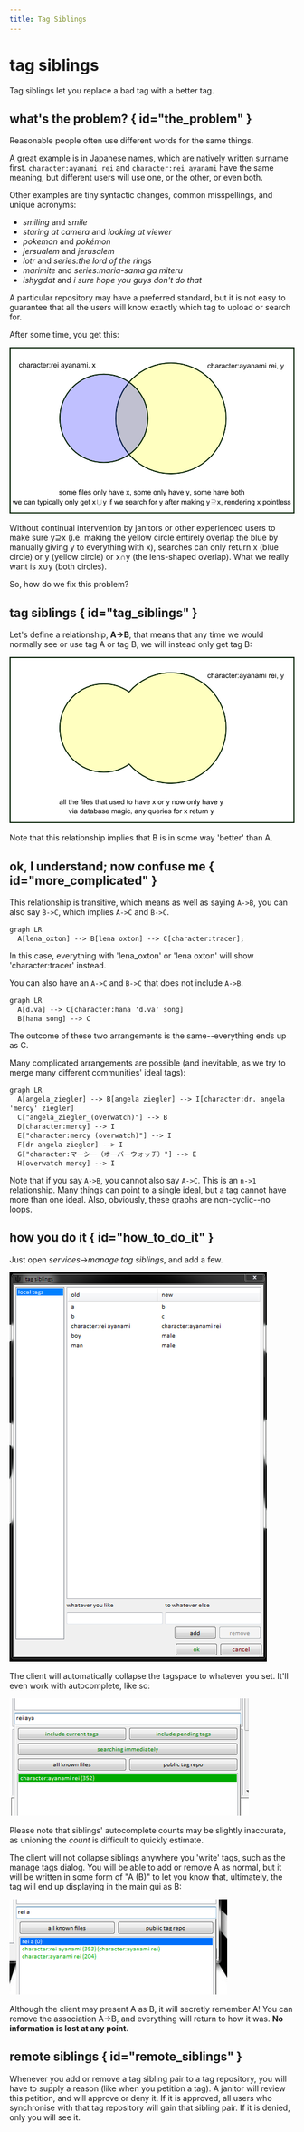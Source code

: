 ```yaml
---
title: Tag Siblings
--- 
```


# tag siblings

Tag siblings let you replace a bad tag with a better tag.

## what's the problem? { id="the_problem" }

Reasonable people often use different words for the same things.

A great example is in Japanese names, which are natively written surname first. `character:ayanami rei` and `character:rei ayanami` have the same meaning, but different users will use one, or the other, or even both.

Other examples are tiny syntactic changes, common misspellings, and unique acronyms:

*   _smiling_ and _smile_
*   _staring at camera_ and _looking at viewer_
*   _pokemon_ and _pokémon_
*   _jersualem_ and _jerusalem_
*   _lotr_ and _series:the lord of the rings_
*   _marimite_ and _series:maria-sama ga miteru_
*   _ishygddt_ and _i sure hope you guys don't do that_

A particular repository may have a preferred standard, but it is not easy to guarantee that all the users will know exactly which tag to upload or search for.

After some time, you get this:

![](images/tag_siblings_venn_1.png)

Without continual intervention by janitors or other experienced users to make sure y⊇x (i.e. making the yellow circle entirely overlap the blue by manually giving y to everything with x), searches can only return x (blue circle) or y (yellow circle) or x∩y (the lens-shaped overlap). What we really want is x∪y (both circles).

So, how do we fix this problem?

## tag siblings { id="tag_siblings" }

Let's define a relationship, **A->B**, that means that any time we would normally see or use tag A or tag B, we will instead only get tag B:

![](images/tag_siblings_venn_2.png)

Note that this relationship implies that B is in some way 'better' than A.

## ok, I understand; now confuse me { id="more_complicated" }

This relationship is transitive, which means as well as saying `A->B`, you can also say `B->C`, which implies `A->C` and `B->C`.

``` mermaid
graph LR
  A[lena_oxton] --> B[lena oxton] --> C[character:tracer];
```

In this case, everything with 'lena_oxton' or 'lena oxton' will show 'character:tracer' instead.

You can also have an `A->C` and `B->C` that does not include `A->B`.

```mermaid
graph LR
  A[d.va] --> C[character:hana 'd.va' song]
  B[hana song] --> C
```

The outcome of these two arrangements is the same--everything ends up as C.

Many complicated arrangements are possible (and inevitable, as we try to merge many different communities' ideal tags):

```mermaid
graph LR
  A[angela_ziegler] --> B[angela ziegler] --> I[character:dr. angela 'mercy' ziegler]
  C["angela_ziegler_(overwatch)"] --> B
  D[character:mercy] --> I
  E["character:mercy (overwatch)"] --> I
  F[dr angela ziegler] --> I
  G["character:マーシー（オーバーウォッチ）"] --> E
  H[overwatch mercy] --> I
```

Note that if you say `A->B`, you cannot also say `A->C`. This is an `n->1` relationship. Many things can point to a single ideal, but a tag cannot have more than one ideal. Also, obviously, these graphs are non-cyclic--no loops.

## how you do it { id="how_to_do_it" }

Just open _services->manage tag siblings_, and add a few.

![](images/tag_siblings_dialog.png)

The client will automatically collapse the tagspace to whatever you set. It'll even work with autocomplete, like so:

![](images/tag_siblings_rei.png)

Please note that siblings' autocomplete counts may be slightly inaccurate, as unioning the _count_ is difficult to quickly estimate.

The client will not collapse siblings anywhere you 'write' tags, such as the manage tags dialog. You will be able to add or remove A as normal, but it will be written in some form of "A (B)" to let you know that, ultimately, the tag will end up displaying in the main gui as B:

![](images/tag_siblings_ac_write.png)

Although the client may present A as B, it will secretly remember A! You can remove the association A->B, and everything will return to how it was. **No information is lost at any point.**

## remote siblings { id="remote_siblings" }

Whenever you add or remove a tag sibling pair to a tag repository, you will have to supply a reason (like when you petition a tag). A janitor will review this petition, and will approve or deny it. If it is approved, all users who synchronise with that tag repository will gain that sibling pair. If it is denied, only you will see it.
